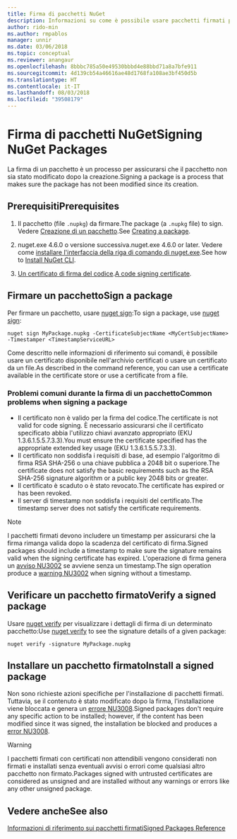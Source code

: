 ```yaml
---
title: Firma di pacchetti NuGet
description: Informazioni su come è possibile usare pacchetti firmati per abilitare la verifica dell'integrità del contenuto.
author: rido-min
ms.author: rmpablos
manager: unnir
ms.date: 03/06/2018
ms.topic: conceptual
ms.reviewer: anangaur
ms.openlocfilehash: 8bbbc785a50e49530bbbd4e88bbd71a8a7bfe911
ms.sourcegitcommit: 4d139cb54a46616ae48d1768fa108ae3bf450d5b
ms.translationtype: HT
ms.contentlocale: it-IT
ms.lasthandoff: 08/03/2018
ms.locfileid: "39508179"
---
```

# <a name="signing-nuget-packages"></a><span data-ttu-id="af383-103">Firma di pacchetti NuGet</span><span class="sxs-lookup"><span data-stu-id="af383-103">Signing NuGet Packages</span></span>

<span data-ttu-id="af383-104">La firma di un pacchetto è un processo per assicurarsi che il pacchetto non sia stato modificato dopo la creazione.</span><span class="sxs-lookup"><span data-stu-id="af383-104">Signing a package is a process that makes sure the package has not been modified since its creation.</span></span>

## <a name="prerequisites"></a><span data-ttu-id="af383-105">Prerequisiti</span><span class="sxs-lookup"><span data-stu-id="af383-105">Prerequisites</span></span>

1. <span data-ttu-id="af383-106">Il pacchetto (file `.nupkg`) da firmare.</span><span class="sxs-lookup"><span data-stu-id="af383-106">The package (a `.nupkg` file) to sign.</span></span> <span data-ttu-id="af383-107">Vedere [Creazione di un pacchetto](creating-a-package.md).</span><span class="sxs-lookup"><span data-stu-id="af383-107">See [Creating a package](creating-a-package.md).</span></span>

1. <span data-ttu-id="af383-108">nuget.exe 4.6.0 o versione successiva.</span><span class="sxs-lookup"><span data-stu-id="af383-108">nuget.exe 4.6.0 or later.</span></span> <span data-ttu-id="af383-109">Vedere come [installare l'interfaccia della riga di comando di nuget.exe](../install-nuget-client-tools.md#nugetexe-cli).</span><span class="sxs-lookup"><span data-stu-id="af383-109">See how to [Install NuGet CLI](../install-nuget-client-tools.md#nugetexe-cli).</span></span>

1. <span data-ttu-id="af383-110">[Un certificato di firma del codice](../reference/signed-packages-reference.md#get-a-code-signing-certificate).</span><span class="sxs-lookup"><span data-stu-id="af383-110">[A code signing certificate](../reference/signed-packages-reference.md#get-a-code-signing-certificate).</span></span>

## <a name="sign-a-package"></a><span data-ttu-id="af383-111">Firmare un pacchetto</span><span class="sxs-lookup"><span data-stu-id="af383-111">Sign a package</span></span>

<span data-ttu-id="af383-112">Per firmare un pacchetto, usare [nuget sign](../tools/cli-ref-sign.md):</span><span class="sxs-lookup"><span data-stu-id="af383-112">To sign a package, use [nuget sign](../tools/cli-ref-sign.md):</span></span>

```cli
nuget sign MyPackage.nupkg -CertificateSubjectName <MyCertSubjectName> -Timestamper <TimestampServiceURL>
```

<span data-ttu-id="af383-113">Come descritto nelle informazioni di riferimento sui comandi, è possibile usare un certificato disponibile nell'archivio certificati o usare un certificato da un file.</span><span class="sxs-lookup"><span data-stu-id="af383-113">As described in the command reference, you can use a certificate available in the certificate store or use a certificate from a file.</span></span>

### <a name="common-problems-when-signing-a-package"></a><span data-ttu-id="af383-114">Problemi comuni durante la firma di un pacchetto</span><span class="sxs-lookup"><span data-stu-id="af383-114">Common problems when signing a package</span></span>

- <span data-ttu-id="af383-115">Il certificato non è valido per la firma del codice.</span><span class="sxs-lookup"><span data-stu-id="af383-115">The certificate is not valid for code signing.</span></span> <span data-ttu-id="af383-116">È necessario assicurarsi che il certificato specificato abbia l'utilizzo chiavi avanzato appropriato (EKU 1.3.6.1.5.5.7.3.3).</span><span class="sxs-lookup"><span data-stu-id="af383-116">You must ensure the certificate specified has the appropriate extended key usage (EKU 1.3.6.1.5.5.7.3.3).</span></span>
- <span data-ttu-id="af383-117">Il certificato non soddisfa i requisiti di base, ad esempio l'algoritmo di firma RSA SHA-256 o una chiave pubblica a 2048 bit o superiore.</span><span class="sxs-lookup"><span data-stu-id="af383-117">The certificate does not satisfy the basic requirements such as the RSA SHA-256 signature algorithm or a public key 2048 bits or greater.</span></span>
- <span data-ttu-id="af383-118">Il certificato è scaduto o è stato revocato.</span><span class="sxs-lookup"><span data-stu-id="af383-118">The certificate has expired or has been revoked.</span></span>
- <span data-ttu-id="af383-119">Il server di timestamp non soddisfa i requisiti del certificato.</span><span class="sxs-lookup"><span data-stu-id="af383-119">The timestamp server does not satisfy the certificate requirements.</span></span>

> [!Note]
> <span data-ttu-id="af383-120">I pacchetti firmati devono includere un timestamp per assicurarsi che la firma rimanga valida dopo la scadenza del certificato di firma.</span><span class="sxs-lookup"><span data-stu-id="af383-120">Signed packages should include a timestamp to make sure the signature remains valid when the signing certificate has expired.</span></span> <span data-ttu-id="af383-121">L'operazione di firma genera un [avviso NU3002](../reference/errors-and-warnings/NU3002.md) se avviene senza un timestamp.</span><span class="sxs-lookup"><span data-stu-id="af383-121">The sign operation produce a [warning NU3002](../reference/errors-and-warnings/NU3002.md) when signing without a timestamp.</span></span>

## <a name="verify-a-signed-package"></a><span data-ttu-id="af383-122">Verificare un pacchetto firmato</span><span class="sxs-lookup"><span data-stu-id="af383-122">Verify a signed package</span></span>

<span data-ttu-id="af383-123">Usare [nuget verify](../tools/cli-ref-verify.md) per visualizzare i dettagli di firma di un determinato pacchetto:</span><span class="sxs-lookup"><span data-stu-id="af383-123">Use [nuget verify](../tools/cli-ref-verify.md) to see the signature details of a given package:</span></span>

```cli
nuget verify -signature MyPackage.nupkg
```

## <a name="install-a-signed-package"></a><span data-ttu-id="af383-124">Installare un pacchetto firmato</span><span class="sxs-lookup"><span data-stu-id="af383-124">Install a signed package</span></span>

<span data-ttu-id="af383-125">Non sono richieste azioni specifiche per l'installazione di pacchetti firmati. Tuttavia, se il contenuto è stato modificato dopo la firma, l'installazione viene bloccata e genera un [errore NU3008](../reference/errors-and-warnings/NU3008.md).</span><span class="sxs-lookup"><span data-stu-id="af383-125">Signed packages don't require any specific action to be installed; however, if the content has been modified since it was signed, the installation be blocked and produces a [error NU3008](../reference/errors-and-warnings/NU3008.md).</span></span>

> [!Warning]
> <span data-ttu-id="af383-126">I pacchetti firmati con certificati non attendibili vengono considerati non firmati e installati senza eventuali avvisi o errori come qualsiasi altro pacchetto non firmato.</span><span class="sxs-lookup"><span data-stu-id="af383-126">Packages signed with untrusted certificates are considered as unsigned and are installed without any warnings or errors like any other unsigned package.</span></span>

## <a name="see-also"></a><span data-ttu-id="af383-127">Vedere anche</span><span class="sxs-lookup"><span data-stu-id="af383-127">See also</span></span>

[<span data-ttu-id="af383-128">Informazioni di riferimento sui pacchetti firmati</span><span class="sxs-lookup"><span data-stu-id="af383-128">Signed Packages Reference</span></span>](../reference/Signed-Packages-Reference.md)
